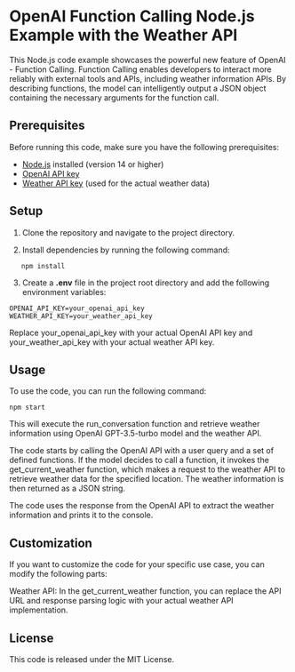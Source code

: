 # OpenAI Function Calling Node.js Example with the Weather API

This Node.js code example showcases the powerful new feature of OpenAI - Function Calling. Function Calling enables developers to interact more reliably with external tools and APIs, including weather information APIs. By describing functions, the model can intelligently output a JSON object containing the necessary arguments for the function call.

## Prerequisites

Before running this code, make sure you have the following prerequisites:

- [Node.js](https://nodejs.org/en) installed (version 14 or higher)
- [OpenAI API key ](https://platform.openai.com/account/api-keys)
- [Weather API key](https://www.weatherapi.com/my/) (used for the actual weather data)  

## Setup

1. Clone the repository and navigate to the project directory.

2. Install dependencies by running the following command:

```shell
   npm install
```

3. Create a **.env** file in the project root directory and add the following environment variables:

```shell
OPENAI_API_KEY=your_openai_api_key
WEATHER_API_KEY=your_weather_api_key
```

Replace your_openai_api_key with your actual OpenAI API key and your_weather_api_key with your actual weather API key.

## Usage
To use the code, you can run the following command:

```shell
npm start
```

This will execute the run_conversation function and retrieve weather information using OpenAI GPT-3.5-turbo model and the weather API.

The code starts by calling the OpenAI API with a user query and a set of defined functions. If the model decides to call a function, it invokes the get_current_weather function, which makes a request to the weather API to retrieve weather data for the specified location. The weather information is then returned as a JSON string.

The code uses the response from the OpenAI API to extract the weather information and prints it to the console.

## Customization
If you want to customize the code for your specific use case, you can modify the following parts:

Weather API: In the get_current_weather function, you can replace the API URL and response parsing logic with your actual weather API implementation.

## License
This code is released under the MIT License.
